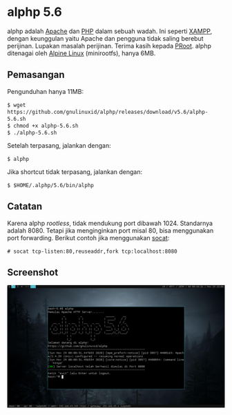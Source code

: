 alphp 5.6
=========
alphp adalah [Apache](https://httpd.apache.org/) dan [PHP](https://www.php.net/) dalam sebuah wadah. Ini seperti [XAMPP](https://www.apachefriends.org/index.html), dengan keunggulan yaitu Apache dan pengguna tidak saling berebut perijinan. Lupakan masalah perijinan. Terima kasih kepada [PRoot](https://proot-me.github.io/). alphp ditenagai oleh [Alpine Linux](https://alpinelinux.org/) (minirootfs), hanya 6MB.

Pemasangan
----------
Pengunduhan hanya 11MB:

    $ wget https://github.com/gnulinuxid/alphp/releases/download/v5.6/alphp-5.6.sh
    $ chmod +x alphp-5.6.sh
    $ ./alphp-5.6.sh
Setelah terpasang, jalankan dengan:

    $ alphp
Jika shortcut tidak terpasang, jalankan dengan:

    $ $HOME/.alphp/5.6/bin/alphp
Catatan
-------
Karena alphp *rootless*, tidak mendukung port dibawah 1024. Standarnya adalah 8080. Tetapi jika menginginkan port misal 80, bisa menggunakan port forwarding. Berikut contoh jika menggunakan [socat](https://linux.die.net/man/1/socat):

    # socat tcp-listen:80,reuseaddr,fork tcp:localhost:8080
Screenshot
----------
![alphp](screenshot.png)
